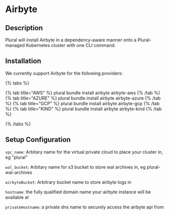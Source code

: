 
# Airbyte

## Description

Plural will install Airbyte in a dependency-aware manner onto a Plural-managed Kubernetes cluster with one CLI command.

## Installation

We currently support Airbyte for the following providers:

{% tabs %}

{% tab title="AWS" %}
plural bundle install airbyte airbyte-aws
{% /tab %}
{% tab title="AZURE" %}
plural bundle install airbyte airbyte-azure
{% /tab %}
{% tab title="GCP" %}
plural bundle install airbyte airbyte-gcp
{% /tab %}
{% tab title="KIND" %}
plural bundle install airbyte airbyte-kind
{% /tab %}

{% /tabs %}

## Setup Configuration

`vpc_name`: Arbitary name for the virtual private cloud to place your cluster in, eg "plural"



`wal_bucket`: Arbitary name for s3 bucket to store wal archives in, eg plural-wal-archives

`airbyteBucket`: Arbitrary bucket name to store airbyte logs in

`hostname`: the fully qualified domain name your airbyte instance will be available at

`privateHostname`: a private dns name to securely access the airbyte api from



